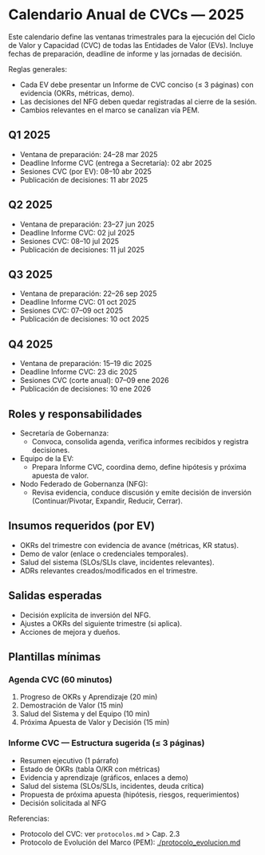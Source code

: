 # Calendario Anual de CVCs — 2025

Este calendario define las ventanas trimestrales para la ejecución del Ciclo de Valor y Capacidad (CVC) de todas las Entidades de Valor (EVs). Incluye fechas de preparación, deadline de informe y las jornadas de decisión.

Reglas generales:

- Cada EV debe presentar un Informe de CVC conciso (≤ 3 páginas) con evidencia (OKRs, métricas, demo).
- Las decisiones del NFG deben quedar registradas al cierre de la sesión.
- Cambios relevantes en el marco se canalizan vía PEM.

## Q1 2025

- Ventana de preparación: 24–28 mar 2025
- Deadline Informe CVC (entrega a Secretaría): 02 abr 2025
- Sesiones CVC (por EV): 08–10 abr 2025
- Publicación de decisiones: 11 abr 2025

## Q2 2025

- Ventana de preparación: 23–27 jun 2025
- Deadline Informe CVC: 02 jul 2025
- Sesiones CVC: 08–10 jul 2025
- Publicación de decisiones: 11 jul 2025

## Q3 2025

- Ventana de preparación: 22–26 sep 2025
- Deadline Informe CVC: 01 oct 2025
- Sesiones CVC: 07–09 oct 2025
- Publicación de decisiones: 10 oct 2025

## Q4 2025

- Ventana de preparación: 15–19 dic 2025
- Deadline Informe CVC: 23 dic 2025
- Sesiones CVC (corte anual): 07–09 ene 2026
- Publicación de decisiones: 10 ene 2026

## Roles y responsabilidades

- Secretaría de Gobernanza:
  - Convoca, consolida agenda, verifica informes recibidos y registra decisiones.
- Equipo de la EV:
  - Prepara Informe CVC, coordina demo, define hipótesis y próxima apuesta de valor.
- Nodo Federado de Gobernanza (NFG):
  - Revisa evidencia, conduce discusión y emite decisión de inversión (Continuar/Pivotar, Expandir, Reducir, Cerrar).

## Insumos requeridos (por EV)

- OKRs del trimestre con evidencia de avance (métricas, KR status).
- Demo de valor (enlace o credenciales temporales).
- Salud del sistema (SLOs/SLIs clave, incidentes relevantes).
- ADRs relevantes creados/modificados en el trimestre.

## Salidas esperadas

- Decisión explícita de inversión del NFG.
- Ajustes a OKRs del siguiente trimestre (si aplica).
- Acciones de mejora y dueños.

## Plantillas mínimas

### Agenda CVC (60 minutos)

1. Progreso de OKRs y Aprendizaje (20 min)
2. Demostración de Valor (15 min)
3. Salud del Sistema y del Equipo (10 min)
4. Próxima Apuesta de Valor y Decisión (15 min)

### Informe CVC — Estructura sugerida (≤ 3 páginas)

- Resumen ejecutivo (1 párrafo)
- Estado de OKRs (tabla O/KR con métricas)
- Evidencia y aprendizaje (gráficos, enlaces a demo)
- Salud del sistema (SLOs/SLIs, incidentes, deuda crítica)
- Propuesta de próxima apuesta (hipótesis, riesgos, requerimientos)
- Decisión solicitada al NFG

Referencias:

- Protocolo del CVC: ver `protocolos.md` > Cap. 2.3
- Protocolo de Evolución del Marco (PEM): [./protocolo_evolucion.md](./protocolo_evolucion.md)
